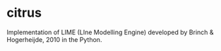 # citrus
Implementation of LIME (LIne Modelling Engine) developed by Brinch &amp; Hogerheijde, 2010 in the Python.
